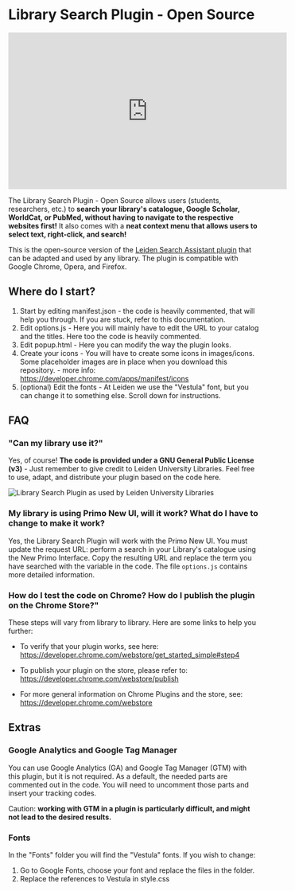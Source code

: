 # Library Search Plugin - Open Source

<iframe width="560" height="315" src="https://www.youtube-nocookie.com/embed/Qj44Xu7lYa0" title="YouTube video player" frameborder="0" allow="accelerometer; autoplay; clipboard-write; encrypted-media; gyroscope; picture-in-picture" allowfullscreen></iframe>

The Library Search Plugin - Open Source allows users (students, researchers, etc.) to **search your library's catalogue, Google Scholar, WorldCat, or PubMed, without having to navigate to the respective websites first!**
It also comes with a **neat context menu that allows users to select text, right-click, and search!**

This is the open-source version of the [Leiden Search Assistant plugin](https://chrome.google.com/webstore/detail/leiden-search-assistant/dillijfbjhoiokfgjbngplcfggkkdnbn) that can be adapted and used by any library. The plugin is compatible with Google Chrome, Opera, and Firefox.

## Where do I start?

1. Start by editing manifest.json - the code is heavily commented, that will help you through. If you are stuck, refer to this documentation.
2. Edit options.js - Here you will mainly have to edit the URL to your catalog and the titles. Here too the code is heavily commented.
3. Edit popup.html - Here you can modify the way the plugin looks.
4. Create your icons - You will have to create some icons in images/icons. Some placeholder images are in place when you download this repository. - more info: <https://developer.chrome.com/apps/manifest/icons>
5. (optional) Edit the fonts - At Leiden we use the "Vestula" font, but you can change it to something else. Scroll down for instructions.

## FAQ

### "Can my library use it?"

Yes, of course! **The code is provided under a GNU General Public License (v3)** - Just remember to give credit to Leiden University Libraries. Feel free to use, adapt, and distribute your plugin based on the code here.

![Library Search Plugin as used by Leiden University Libraries](https://lh3.googleusercontent.com/uVPC71HqPTtU7bHaMy9lpEFQDdNk4DOTiopz8Lc82Arm1qprqwjKh4lMPIDTGigZ3a6yvdGi7dI=w640-h400-e365 "Library Search Plugin as used by Leiden University Libraries")

### My library is using Primo New UI, will it work? What do I have to change to make it work?

Yes, the Library Search Plugin will work with the Primo New UI. You must update the request URL: perform a search in your Library's catalogue using the New Primo Interface. Copy the resulting URL and replace the term you have searched with the variable in the code. The file `options.js` contains more detailed information.

### How do I test the code on Chrome? How do I publish the plugin on the Chrome Store?"

These steps will vary from library to library. Here are some links to help you further:

* To verify that your plugin works, see here:
<https://developer.chrome.com/webstore/get_started_simple#step4>

* To publish your plugin on the store, please refer to:
<https://developer.chrome.com/webstore/publish>

* For more general information on Chrome Plugins and the store, see:
<https://developer.chrome.com/webstore>

## Extras

### Google Analytics and Google Tag Manager

You can use Google Analytics (GA) and Google Tag Manager (GTM) with this plugin, but it is not required.
As a default, the needed parts are commented out in the code. You will need to uncomment those parts and insert your tracking codes.

Caution: **working with GTM in a plugin is particularly difficult, and might not lead to the desired results.**

### Fonts

In the "Fonts" folder you will find the "Vestula" fonts. If you wish to change:

1. Go to Google Fonts, choose your font and replace the files in the folder.
2. Replace the references to Vestula in style.css
